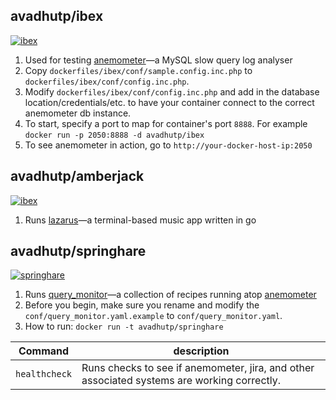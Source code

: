 ## avadhutp/ibex
[![ibex](http://dockeri.co/image/avadhutp/ibex)](https://hub.docker.com/r/avadhutp/ibex/)

1. Used for testing [anemometer](https://github.com/box/Anemometer)—a MySQL slow query log analyser
1. Copy `dockerfiles/ibex/conf/sample.config.inc.php` to `dockerfiles/ibex/conf/config.inc.php`.
1. Modify `dockerfiles/ibex/conf/config.inc.php` and add in the database location/credentials/etc. to have your container connect to the correct anemometer db instance.
1. To start, specify a port to map for container's port `8888`. For example `docker run -p 2050:8888 -d avadhutp/ibex`
1. To see anemometer in action, go to `http://your-docker-host-ip:2050`

## avadhutp/amberjack
[![ibex](http://dockeri.co/image/avadhutp/amberjack)](https://hub.docker.com/r/avadhutp/amberjack/)

1. Runs [lazarus](https://github.com/avadhutp/lazarus)—a terminal-based music app written in go 

## avadhutp/springhare
[![springhare](http://dockeri.co/image/avadhutp/springhare)](https://hub.docker.com/r/avadhutp/springhare/)

1. Runs [query_monitor](https://github.com/avadhutp/query_monitor)—a collection of recipes running atop [anemometer](https://github.com/box/anemometer)
1. Before you begin, make sure you rename and modify the `conf/query_monitor.yaml.example` to `conf/query_monitor.yaml`.
1. How to run: `docker run -t avadhutp/springhare`

| Command | description |
|---------|-------------|
| `healthcheck` | Runs checks to see if anemometer, jira, and other associated systems are working correctly. |


